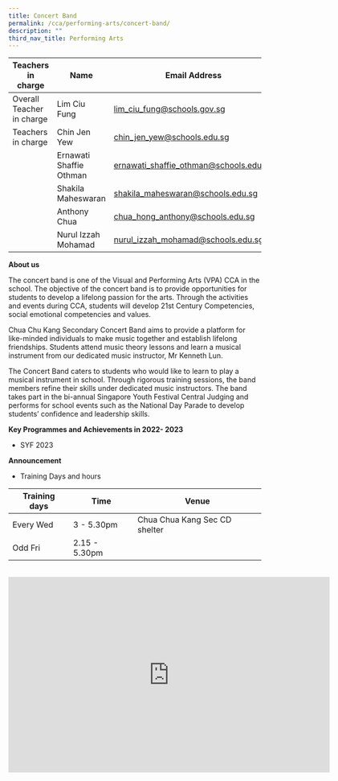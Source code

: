 ```yaml
---
title: Concert Band
permalink: /cca/performing-arts/concert-band/
description: ""
third_nav_title: Performing Arts
---
```


| Teachers in charge 	| Name 	| Email Address 	|
|---	|---	|---	|
| Overall Teacher in charge	| Lim Ciu Fung 	| [lim_ciu_fung@schools.gov.sg](mailto:lim_ciu_fung@schools.gov.sg)	|
| Teachers in charge	| Chin Jen Yew 	| [chin_jen_yew@schools.edu.sg](mailto:chin_jen_yew@schools.edu.sg)	|
| 	| Ernawati Shaffie Othman 	| [ernawati_shaffie_othman@schools.edu.sg](mailto:ernawati_shaffie_othman@schools.edu.sg)	|
| |Shakila Maheswaran | [shakila_maheswaran@schools.edu.sg](mailto:shakila_maheswaran@schools.edu.sg) |
| 	| Anthony Chua 	| [chua_hong_anthony@schools.edu.sg](mailto:chua_hong_anthony@schools.edu.sg)	|
| 	| Nurul Izzah Mohamad 	| [nurul_izzah_mohamad@schools.edu.sg](mailto:nurul_izzah_mohamad@schools.edu.sg)	|

**About us**

The concert band is one of the Visual and Performing Arts (VPA) CCA in the school. The objective of the concert band is to provide opportunities for students to develop a lifelong passion for the arts. Through the activities and events during CCA, students will develop 21st Century Competencies, social emotional competencies and values. 
 
Chua Chu Kang Secondary Concert Band aims to provide a platform for like-minded individuals to make music together and establish lifelong friendships. Students attend music theory lessons and learn a musical instrument from our dedicated music instructor, Mr Kenneth Lun. 

The Concert Band caters to students who would like to learn to play a musical instrument in school. Through rigorous training sessions, the band members refine their skills under dedicated music instructors. The band takes part in the bi-annual Singapore Youth Festival Central Judging and performs for school events such as the National Day Parade to develop students’ confidence and leadership skills.  

**Key Programmes and Achievements in 2022- 2023**
* SYF 2023


**Announcement** 

* Training Days and hours

|Training days	| Time	| Venue	|
|---	|---	|---	|
| Every Wed	| 3 - 5.30pm	| Chua Chua Kang Sec CD shelter	|
| Odd Fri	| 2.15 - 5.30pm	|	|

<br>

<iframe src="https://docs.google.com/presentation/d/e/2PACX-1vTOHO2Vzrvq_gatdeiIxAC4HEg18yBb1KhfA4EPdpo3daYu5XFDVVxmRCllon97_A/embed?start=true&amp;loop=true&amp;delayms=3000" frameborder="0" width="640" height="389" allowfullscreen="true"></iframe>
